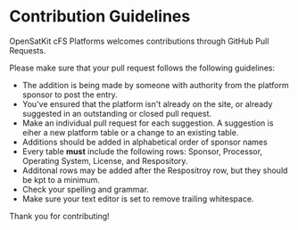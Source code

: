# Contribution Guidelines

OpenSatKit cFS Platforms welcomes contributions through GitHub Pull Requests.

Please make sure that your pull request follows the following guidelines:

- The addition is being made by someone with authority from the platform sponsor to post the entry.
- You've ensured that the platform isn't already on the site, or already suggested in an outstanding or closed pull request.
- Make an individual pull request for each suggestion. A suggestion is eiher a new platform table or a change to an existing table. 
- Additions should be added in alphabetical order of sponsor names 
- Every table **must** include the following rows: Sponsor, Processor, Operating System, License, and Respository. 
- Additonal rows may be added after the Respositroy row, but they should be kpt to a minimum.
- Check your spelling and grammar.
- Make sure your text editor is set to remove trailing whitespace.

Thank you for contributing!
